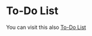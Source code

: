 <h1>To-Do List</h1>
You can visit this also <a href="https://todolistsa.netlify.app/">To-Do List</a>

